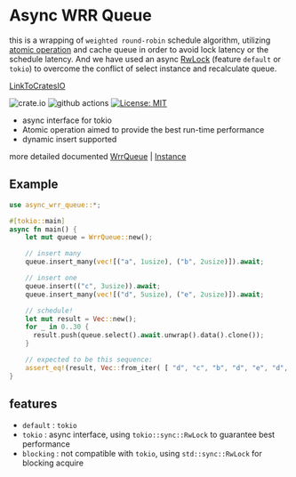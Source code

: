 # Async WRR Queue

this is a wrapping of `weighted round-robin`
schedule algorithm, utilizing [atomic operation](https://doc.rust-lang.org/std/sync/atomic/struct.AtomicUsize.html)
and cache queue in order to avoid lock latency or the schedule latency. And we have
used an async [RwLock](https://docs.rs/tokio/latest/tokio/sync/struct.RwLock.html)
(feature `default` or `tokio`) to overcome the conflict of select instance and
recalculate queue.

[LinkToCratesIO](https://crates.io/crates/async_wrr_queue)

![crate.io](https://img.shields.io/crates/v/async_wrr_queue.svg)
![github actions](https://github.com/dupeiran001/async_wrr_queue_rs/actions/workflows/rust.yml/badge.svg)
[![License: MIT](https://img.shields.io/badge/License-MIT-yellow.svg)](https://opensource.org/licenses/MIT)

- async interface for tokio
- Atomic operation aimed to provide the best run-time performance
- dynamic insert supported

more detailed documented [WrrQueue](https://docs.rs/async_wrr_queue/latest/async_wrr_queue/struct.WrrQueue.html) |
[Instance](https://docs.rs/async_wrr_queue/latest/async_wrr_queue/struct.Instance.html)

## Example

```rust
use async_wrr_queue::*;

#[tokio::main]
async fn main() {
    let mut queue = WrrQueue::new();

    // insert many
    queue.insert_many(vec![("a", 1usize), ("b", 2usize)]).await;

    // insert one
    queue.insert(("c", 3usize)).await;
    queue.insert_many(vec![("d", 5usize), ("e", 2usize)]).await;

    // schedule!
    let mut result = Vec::new();
    for _ in 0..30 {
      result.push(queue.select().await.unwrap().data().clone());
    }

    // expected to be this sequence:
    assert_eq!(result, Vec::from_iter( [ "d", "c", "b", "d", "e", "d", "c", "a", "d", "b", "e", "c", "d"].into_iter().cycle().take(30)));
}
```

## features

- `default` : `tokio`
- `tokio` : async interface, using `tokio::sync::RwLock` to guarantee best performance
- `blocking` : not compatible with `tokio`, using `std::sync::RwLock` for blocking acquire

